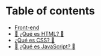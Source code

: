 # Table of contents

* [Front-end](README.md)
* [📄 ¿Qué es HTML? 📄](html.md)
* [¿Qué es CSS? 🎨](que-es-css.md)
* [🧠 ¿Qué es JavaScript? 🧠](que-es-javascript.md)


